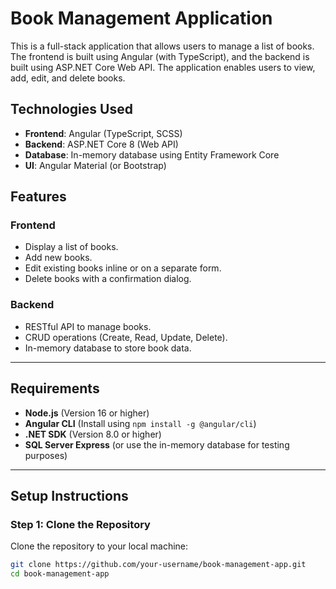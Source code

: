 # Book Management Application

This is a full-stack application that allows users to manage a list of books. The frontend is built using Angular (with TypeScript), and the backend is built using ASP.NET Core Web API. The application enables users to view, add, edit, and delete books.

## Technologies Used
- **Frontend**: Angular (TypeScript, SCSS)
- **Backend**: ASP.NET Core 8 (Web API)
- **Database**: In-memory database using Entity Framework Core
- **UI**: Angular Material (or Bootstrap)

## Features
### Frontend
- Display a list of books.
- Add new books.
- Edit existing books inline or on a separate form.
- Delete books with a confirmation dialog.
  
### Backend
- RESTful API to manage books.
- CRUD operations (Create, Read, Update, Delete).
- In-memory database to store book data.

---

## Requirements

- **Node.js** (Version 16 or higher)
- **Angular CLI** (Install using `npm install -g @angular/cli`)
- **.NET SDK** (Version 8.0 or higher)
- **SQL Server Express** (or use the in-memory database for testing purposes)

---

## Setup Instructions

### Step 1: Clone the Repository
Clone the repository to your local machine:

```bash
git clone https://github.com/your-username/book-management-app.git
cd book-management-app
